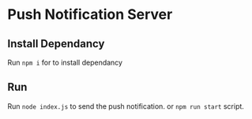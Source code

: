 # Push Notification Server

## Install Dependancy

Run `npm i` for to install dependancy

## Run

Run `node index.js` to send the push notification.
or `npm run start` script.